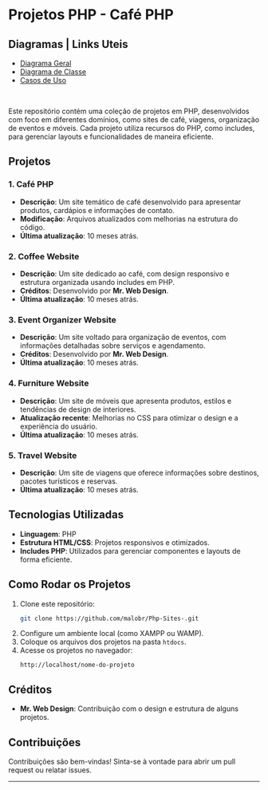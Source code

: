 # Projetos PHP - Café PHP


## Diagramas | Links Uteis

- [Diagrama Geral](https://app.diagrams.net/#G1axNRTB-xkuIIhCKLB24WdZhJDcG6g0Bz#%7B"pageId"%3A"uuTI5P6dtD2TRJg-KWoA"%7D)
- [Diagrama de Classe](https://app.diagrams.net/#G1I_Tt4l3nnBn96Wq9XZUEwUC36MfBBKjQ#%7B"pageId"%3A"R2lEEEUBdFMjLlhIrx00"%7D)
- [Casos de Uso](https://app.diagrams.net/#G1Je3ErN5EXMxnIs_pqtfyTt8at5hmG8WY#%7B"pageId"%3A"2YBvvXClWsGukQMiz)
<br>






Este repositório contém uma coleção de projetos em PHP, desenvolvidos com foco em diferentes domínios, como sites de café, viagens, organização de eventos e móveis. Cada projeto utiliza recursos do PHP, como includes, para gerenciar layouts e funcionalidades de maneira eficiente.

## Projetos

### 1. **Café PHP**
   - **Descrição**: Um site temático de café desenvolvido para apresentar produtos, cardápios e informações de contato.
   - **Modificação**: Arquivos atualizados com melhorias na estrutura do código.
   - **Última atualização**: 10 meses atrás.

### 2. **Coffee Website**
   - **Descrição**: Um site dedicado ao café, com design responsivo e estrutura organizada usando includes em PHP.
   - **Créditos**: Desenvolvido por **Mr. Web Design**.
   - **Última atualização**: 10 meses atrás.

### 3. **Event Organizer Website**
   - **Descrição**: Um site voltado para organização de eventos, com informações detalhadas sobre serviços e agendamento.
   - **Créditos**: Desenvolvido por **Mr. Web Design**.
   - **Última atualização**: 10 meses atrás.

### 4. **Furniture Website**
   - **Descrição**: Um site de móveis que apresenta produtos, estilos e tendências de design de interiores.
   - **Atualização recente**: Melhorias no CSS para otimizar o design e a experiência do usuário.
   - **Última atualização**: 10 meses atrás.

### 5. **Travel Website**
   - **Descrição**: Um site de viagens que oferece informações sobre destinos, pacotes turísticos e reservas.
   - **Última atualização**: 10 meses atrás.

## Tecnologias Utilizadas
- **Linguagem**: PHP
- **Estrutura HTML/CSS**: Projetos responsivos e otimizados.
- **Includes PHP**: Utilizados para gerenciar componentes e layouts de forma eficiente.

## Como Rodar os Projetos
1. Clone este repositório:  
   ```bash
   git clone https://github.com/malobr/Php-Sites-.git
   ```
2. Configure um ambiente local (como XAMPP ou WAMP).
3. Coloque os arquivos dos projetos na pasta `htdocs`.
4. Acesse os projetos no navegador:  
   ```plaintext
   http://localhost/nome-do-projeto
   ```

## Créditos
- **Mr. Web Design**: Contribuição com o design e estrutura de alguns projetos.

## Contribuições
Contribuições são bem-vindas! Sinta-se à vontade para abrir um pull request ou relatar issues.

--- 

